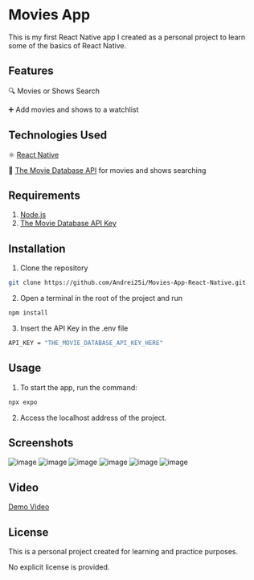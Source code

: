 # Movies App
This is my first React Native app I created as a personal project to learn some of the basics of React Native.

## Features

🔍 Movies or Shows Search

➕ Add movies and shows to a watchlist

## Technologies Used
⚛️ [React Native](https://reactnative.dev/) 

🎥 [The Movie Database API](https://developer.themoviedb.org/docs/getting-started) for movies and shows searching  

## Requirements
1. [Node.js](https://nodejs.org/en)
2. [The Movie Database API Key](https://developer.themoviedb.org/docs/getting-started)

## Installation
1. Clone the repository

```bash
git clone https://github.com/Andrei25i/Movies-App-React-Native.git
```

2. Open a terminal in the root of the project and run
```bash
npm install
```

3. Insert the API Key in the .env file
```bash
API_KEY = "THE_MOVIE_DATABASE_API_KEY_HERE"
```

## Usage
1. To start the app, run the command:
```bash
npx expo
```
2. Access the localhost address of the project.


## Screenshots
![image](https://github.com/user-attachments/assets/46e60a8a-c00f-4681-90f9-d0b497e2bcba)
![image](https://github.com/user-attachments/assets/6b5e1b3f-6b86-4936-8f74-64c06ed60860)
![image](https://github.com/user-attachments/assets/c1e0e7d1-2a22-48b3-b7f4-9799156a0c2b)
![image](https://github.com/user-attachments/assets/1db3d890-14f1-469d-8905-f96848c6fe10)
![image](https://github.com/user-attachments/assets/d6221f64-75c4-4067-8e68-b138010af914)
![image](https://github.com/user-attachments/assets/b1dd43e2-fd20-4cac-a01b-1ad0ae53f4ee)


## Video
[Demo Video](https://github.com/user-attachments/assets/08605df6-1592-4f64-bcaf-687f4cd0ed03)


## License
This is a personal project created for learning and practice purposes. 

No explicit license is provided.
